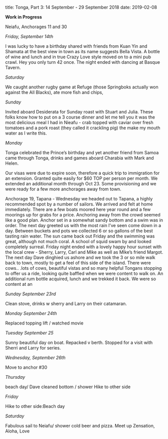 title: Tonga, Part 3: 14 September - 29 September 2018
date: 2019-02-08

**Work in Progress**

Neiafu, Anchorages 11 and 30

*Friday, September 14th*

I was lucky to have a birthday shared with friends from Kuan Yin and Shamata
at the best view in town as its name suggests Bella Vista.  A bottle of wine
and lunch and in true Crazy Love style moved on to a mini pub crawl.  Hey you
only turn 42 once.  The night ended with dancing at Basque Tavern.

*Saturday*

We caught another rugby game at Refuge (those Springboks actually won against
the All Blacks), ate more fish and chips,

*Sunday*

Invited aboard Desiderata for Sunday roast with Stuart and Julia.  These folks
know how to put on a 3 course dinner and let me tell you it was the most
delicious meal I had in Nieafu - crab topped with caviar over fresh tomatoes
and a pork roast (they called it crackling pig) the make my mouth water as I
write this.

*Monday*

Tonga celebrated the Prince’s birthday and yet another friend from Samoa
came through Tonga, drinks and games aboard Charabia with Mark and Helen.

Our visas were due to expire soon, therefore a quick trip to immigration for an
extension.  Granted quite easily for $60 TOP per person per month.  We extended
an additional month through Oct 23.  Some provisioning and we were ready for a
few more anchorages away from town.

Anchorage 19, Tapana - Wednesday we headed out to Tapana, a highly recommended
spot by a number of sailors.  We arrived and felt at home immediately.   There
are a few boats moored here year round and a few moorings up for grabs for a
price.  Anchoring away from the crowd seemed like a good plan.  Anchor set in a
somewhat sandy bottom and a swim was in order. The next day greeted us with the
most rain I’ve seen come down in a day.  Between buckets and pots we collected
6 or so gallons of the best tasting rain water. The sun came back out Friday
and the swimming was great, although not much coral.  A school of squid swam by
and looked completely surreal.  Friday night ended with a lovely happy hour
sunset with the local crew - Sherry, Larry, Carl and Mike as well as MIke’s
friend Margot.  The next day Dave dinghied us ashore and we took the 3 or so
mile walk back to town, mostly to get a feel of this side of the island.  There
were cows.. .lots of cows, beautiful vistas and so many helpful Tongans
stopping to offer us a ride, looking quite baffled when we were content to walk
on.   An additional rum bottle acquired, lunch and we trekked it back.  We were
so content at an

*Sunday September 23rd*

Clean stove, drinks w sherry and Larry on their catamaran.

*Monday September 24th*

Replaced topping lift / watched movie

*Tuesday September 25*

Sunny beautiful day on boat. Repacked v berth. Stopped for a visit with Sherri
and Larry for series.

*Wednesday, September 26th*

Move to anchor #30

*Thursday*

beach day/ Dave cleaned bottom / shower   Hike to other side

*Friday*

Hike to other side:Beach day

*Saturday*

Fabulous sail to Neiafu/ shower cold beer and pizza. Meet up Zensation, Aloha,
Love
